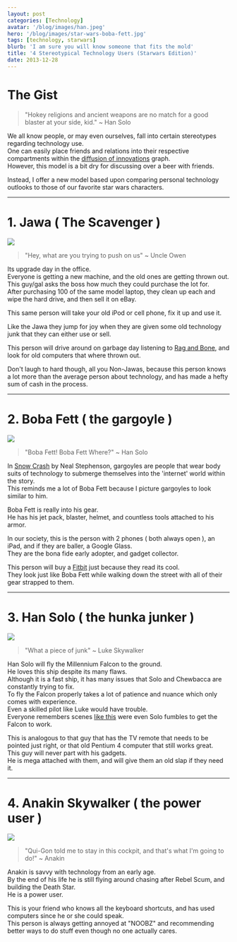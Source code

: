 ```yaml
---
layout: post
categories: [Technology]
avatar: '/blog/images/han.jpeg'
hero: '/blog/images/star-wars-boba-fett.jpg'
tags: [technology, starwars]
blurb: 'I am sure you will know someone that fits the mold'
title: '4 Stereotypical Technology Users (Starwars Edition)'
date: 2013-12-28
---
```


# The Gist
> "Hokey religions and ancient weapons are no match for a good blaster at your side, kid."
> ~ Han Solo

We all know people, or may even ourselves, fall into certain stereotypes regarding technology use.  
One can easily place friends and relations into their respective compartments within the [diffusion of innovations](https://en.wikipedia.org/wiki/Diffusion_of_innovations) graph.  
However, this model is a bit dry for discussing over a beer with friends.  

Instead, I offer a new model based upon comparing personal technology outlooks to those of our favorite star wars characters.  

<hr>

# 1. Jawa ( The Scavenger )
<img class='img-responsive' src='/blog/images/jawa.gif'/>

> "Hey, what are you trying to push on us"
> ~ Uncle Owen

Its upgrade day in the office.  
Everyone is getting a new machine, and the old ones are getting thrown out.  
This guy/gal asks the boss how much they could purchase the lot for.  
After purchasing 100 of the same model laptop, they clean up each and wipe the hard drive, and then sell it on eBay.  

This same person will take your old iPod or cell phone, fix it up and use it.  

Like the Jawa they jump for joy when they are given some old technology junk that they can either use or sell.  

This person will drive around on garbage day listening to [Rag and Bone](http://www.youtube.com/watch?v=uLcnPZbnX5c), and look for old computers that where thrown out.  

Don't laugh to hard though, all you Non-Jawas, because this person knows a lot more than the average person about technology, and has made a hefty sum of cash in the process.  
<!-- more -->

<hr>

# 2. Boba Fett ( the gargoyle )

<img class='img-responsive' src='/blog/images/bobafett2.jpeg'/>

> "Boba Fett! Boba Fett Where?"
> ~ Han Solo

In [Snow Crash]("http://www.amazon.com/gp/product/B000FBJCJE/ref=as_li_ss_tl?ie=UTF8&camp=1789&creative=390957&creativeASIN=B000FBJCJE&linkCode=as2&tag=richsonicom-20") by Neal Stephenson, gargoyles are people that wear body suits of technology to submerge themselves into the 'internet' world within the story.  
This reminds me a lot of Boba Fett because I picture gargoyles to look similar to him.  

Boba Fett is really into his gear.  
He has his jet pack, blaster, helmet, and countless tools attached to his armor.  

In our society, this is the person with 2 phones ( both always open ), an iPad, and if they are baller, a Google Glass.  
They are the bona fide early adopter, and gadget collector.  

This person will buy a [Fitbit]("http://www.amazon.com/gp/product/B0095PZHPE/ref=as_li_ss_tl?ie=UTF8&camp=1789&creative=390957&creativeASIN=B0095PZHPE&linkCode=as2&tag=richsonicom-20") just because they read its cool.  
They look just like Boba Fett while walking down the street with all of their gear strapped to them.  


<hr>

# 3. Han Solo ( the hunka junker )

<img class='img-responsive' src='/blog/images/han_falcon.jpg'/>

> "What a piece of junk"
> ~ Luke Skywalker

Han Solo will fly the Millennium Falcon to the ground.  
He loves this ship despite its many flaws.  
Although it is a fast ship, it has many issues that Solo and Chewbacca are constantly trying to fix.  
To fly the Falcon properly takes a lot of patience and nuance which only comes with experience.  
Even a skilled pilot like Luke would have trouble.  
Everyone remembers scenes [like this](https://www.youtube.com/watch?v=X-rkFaIPyL4) were even Solo fumbles to get the Falcon to work.

This is analogous to that guy that has the TV remote that needs to be pointed just right, or that old Pentium 4 computer that still works great.  
This guy will never part with his gadgets.  
He is mega attached with them, and will give them an old slap if they need it.
<hr>

# 4. Anakin Skywalker ( the power user )

<img class='img-responsive' src='/blog/images/anakin.jpg'/>

> "Qui-Gon told me to stay in this cockpit, and that's what I'm going to do!"
> ~ Anakin

Anakin is savvy with technology from an early age.  
By the end of his life he is still flying around chasing after Rebel Scum, and building the Death Star.  
He is a power user.  

This is your friend who knows all the keyboard shortcuts, and has used computers since he or she could speak.  
This person is always getting annoyed at "NOOBZ" and recommending better ways to do stuff even though no one actually cares.    
